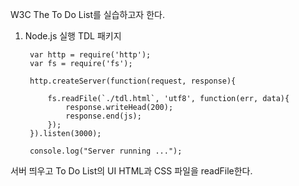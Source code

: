 W3C The To Do List를 실습하고자 한다.

1. Node.js 실행
TDL 패키지

        var http = require('http');
        var fs = require('fs');

        http.createServer(function(request, response){

            fs.readFile(`./tdl.html`, 'utf8', function(err, data){
                response.writeHead(200);
                response.end(js);
            });
        }).listen(3000);

        console.log("Server running ...");
    
서버 띄우고 To Do List의 UI HTML과 CSS 파일을 readFile한다.
